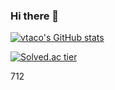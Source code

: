 ### Hi there 👋

[![vtaco's GitHub stats](https://github-readme-stats.vercel.app/api?username=vtaco&show_icons=true&theme=gruvbox)](https://github.com/vtaco/github-readme-stats)

[![Solved.ac tier](http://mazassumnida.wtf/api/v2/generate_badge?boj={woosj7129})](https://solved.ac/{woosj7129})
<!--
**vtaco/vtaco** is a ✨ _special_ ✨ repository because its `README.md` (this file) appears on your GitHub profile.

Here are some ideas to get you started:

- 🔭 I’m currently working on ...
- 🌱 I’m currently learning ...
- 👯 I’m looking to collaborate on ...
- 🤔 I’m looking for help with ...
- 💬 Ask me about ...
- 📫 How to reach me: ...
- 😄 Pronouns: ...
- ⚡ Fun fact: ...
-->

712
